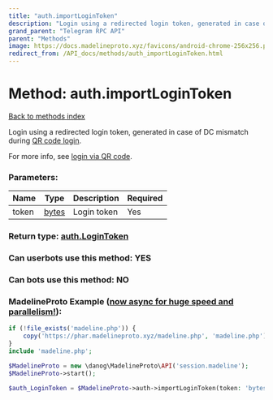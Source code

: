 ```yaml
---
title: "auth.importLoginToken"
description: "Login using a redirected login token, generated in case of DC mismatch during [QR code login](https://core.telegram.org/api/qr-login)."
grand_parent: "Telegram RPC API"
parent: "Methods"
image: https://docs.madelineproto.xyz/favicons/android-chrome-256x256.png
redirect_from: /API_docs/methods/auth_importLoginToken.html
---
```

# Method: auth.importLoginToken
[Back to methods index](index.html)



Login using a redirected login token, generated in case of DC mismatch during [QR code login](https://core.telegram.org/api/qr-login).

For more info, see [login via QR code](https://core.telegram.org/api/qr-login).

### Parameters:

| Name     |    Type       | Description | Required |
|----------|---------------|-------------|----------|
|token|[bytes](/API_docs/types/bytes.html) | Login token | Yes|


### Return type: [auth.LoginToken](/API_docs/types/auth.LoginToken.html)

### Can userbots use this method: **YES**

### Can bots use this method: **NO**


### MadelineProto Example ([now async for huge speed and parallelism!](https://docs.madelineproto.xyz/docs/ASYNC.html)):


```php
if (!file_exists('madeline.php')) {
    copy('https://phar.madelineproto.xyz/madeline.php', 'madeline.php');
}
include 'madeline.php';

$MadelineProto = new \danog\MadelineProto\API('session.madeline');
$MadelineProto->start();

$auth_LoginToken = $MadelineProto->auth->importLoginToken(token: 'bytes', );
```

